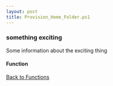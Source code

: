 ```yaml
---
layout: post
title: Provision_Home_Folder.ps1
---
```


### something exciting

Some information about the exciting thing

#### Function

<script src="https://gist-it.appspot.com/github.com/BanterBoy/scripts-blog/blob/master/PowerShell/functions/activeDirectory/Provision_Home_Folder.ps1" crossorigin="anonymous"></script>

<a href="/menu/_pages/functions.html">Back to Functions</a>
